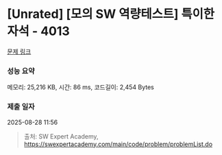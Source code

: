 # [Unrated] [모의 SW 역량테스트] 특이한 자석 - 4013 

[문제 링크](https://swexpertacademy.com/main/code/problem/problemDetail.do?contestProbId=AWIeV9sKkcoDFAVH) 

### 성능 요약

메모리: 25,216 KB, 시간: 86 ms, 코드길이: 2,454 Bytes

### 제출 일자

2025-08-28 11:56



> 출처: SW Expert Academy, https://swexpertacademy.com/main/code/problem/problemList.do